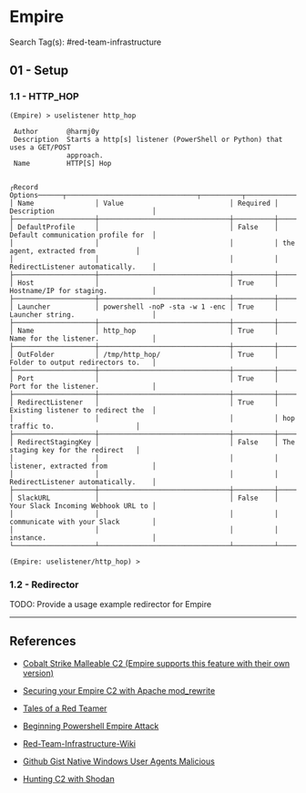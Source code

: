 # Empire

Search Tag(s): #red-team-infrastructure

## 01 - Setup

### 1.1 - HTTP_HOP

```
(Empire) > uselistener http_hop

 Author       @harmj0y                                                              
 Description  Starts a http[s] listener (PowerShell or Python) that uses a GET/POST 
              approach.                                                             
 Name         HTTP[S] Hop                                                           


┌Record Options──────┬────────────────────────────────┬──────────┬────────────────────────────────────┐
│ Name               │ Value                          │ Required │ Description                        │
├────────────────────┼────────────────────────────────┼──────────┼────────────────────────────────────┤
│ DefaultProfile     │                                │ False    │ Default communication profile for  │
│                    │                                │          │ the agent, extracted from          │
│                    │                                │          │ RedirectListener automatically.    │
├────────────────────┼────────────────────────────────┼──────────┼────────────────────────────────────┤
│ Host               │                                │ True     │ Hostname/IP for staging.           │
├────────────────────┼────────────────────────────────┼──────────┼────────────────────────────────────┤
│ Launcher           │ powershell -noP -sta -w 1 -enc │ True     │ Launcher string.                   │
├────────────────────┼────────────────────────────────┼──────────┼────────────────────────────────────┤
│ Name               │ http_hop                       │ True     │ Name for the listener.             │
├────────────────────┼────────────────────────────────┼──────────┼────────────────────────────────────┤
│ OutFolder          │ /tmp/http_hop/                 │ True     │ Folder to output redirectors to.   │
├────────────────────┼────────────────────────────────┼──────────┼────────────────────────────────────┤
│ Port               │                                │ True     │ Port for the listener.             │
├────────────────────┼────────────────────────────────┼──────────┼────────────────────────────────────┤
│ RedirectListener   │                                │ True     │ Existing listener to redirect the  │
│                    │                                │          │ hop traffic to.                    │
├────────────────────┼────────────────────────────────┼──────────┼────────────────────────────────────┤
│ RedirectStagingKey │                                │ False    │ The staging key for the redirect   │
│                    │                                │          │ listener, extracted from           │
│                    │                                │          │ RedirectListener automatically.    │
├────────────────────┼────────────────────────────────┼──────────┼────────────────────────────────────┤
│ SlackURL           │                                │ False    │ Your Slack Incoming Webhook URL to │
│                    │                                │          │ communicate with your Slack        │
│                    │                                │          │ instance.                          │
└────────────────────┴────────────────────────────────┴──────────┴────────────────────────────────────┘

(Empire: uselistener/http_hop) >
```

### 1.2 - Redirector

TODO: Provide a usage example redirector for Empire

---
## References

- [Cobalt Strike Malleable C2 (Empire supports this feature with their own version)](https://hstechdocs.helpsystems.com/manuals/cobaltstrike/current/userguide/content/topics/malleable-c2_main.htm)

- [Securing your Empire C2 with Apache mod_rewrite](https://thevivi.net/blog/infrastructure/2017-11-03-securing-your-empire-c2-with-apache-mod-rewrite/)

- [Tales of a Red Teamer](https://holdmybeersecurity.com/2018/04/30/tales-of-a-red-teamer-ub-2018/)

- [Beginning Powershell Empire Attack](https://www.securitynik.com/2022/02/beginning-powershell-empire-attack-in.html)

- [Red-Team-Infrastructure-Wiki](https://github.com/bluscreenofjeff/Red-Team-Infrastructure-Wiki)

- [Github Gist Native Windows User Agents Malicious](https://gist.github.com/GossiTheDog/77527a34cdecb0ad840910c0beb8ba41)

- [Hunting C2 with Shodan](https://michaelkoczwara.medium.com/hunting-c2-with-shodan-223ca250d06f)
